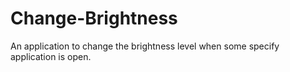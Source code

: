 # Change-Brightness
An application to change the brightness level when some specify application is open. 
